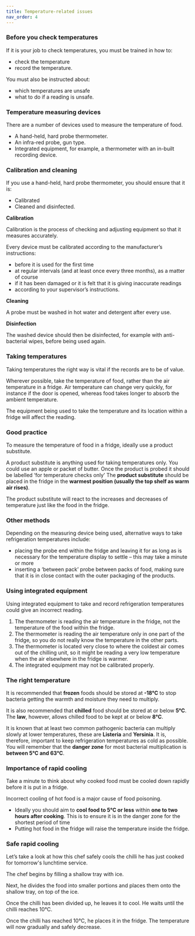 ```yaml
---
title: Temperature-related issues
nav_order: 4
---
```


### Before you check temperatures
If it is your job to check temperatures, you must be trained in how to:	
* check the temperature
* record the temperature.

You must also be instructed about:	
* which temperatures are unsafe
* what to do if a reading is unsafe.

### Temperature measuring devices
There are a number of devices used to measure the temperature of food.

* A hand-held, hard probe thermometer.
* An infra-red probe, gun type.
* Integrated equipment, for example, a thermometer with an in-built recording device.

### Calibration and cleaning
If you use a hand-held, hard probe thermometer, you should ensure that it is:
* Calibrated
* Cleaned and disinfected.

**Calibration**

Calibration is the process of checking and adjusting equipment so that it measures accurately.

Every device must be calibrated according to the manufacturer’s instructions:

* before it is used for the first time
* at regular intervals (and at least once every three months), as a matter of course
* if it has been damaged or it is felt that it is giving inaccurate readings
* according to your supervisor’s instructions.

**Cleaning**

A probe must be washed in hot water and detergent after every use.

**Disinfection** 

The washed device should then be disinfected, for example with anti-bacterial wipes, before being used again.

### Taking temperatures
Taking temperatures the right way is vital if the records are to be of value.

Wherever possible, take the temperature of food, rather than the air temperature in a fridge. Air temperature can change very quickly, for instance if the door is opened, whereas food takes longer to absorb the ambient temperature.

The equipment being used to take the temperature and its location within a fridge will affect the reading.  

### Good practice
To measure the temperature of food in a fridge, ideally use a product substitute.

A product substitute is anything used for taking temperatures only. You could use an apple or packet of butter.
Once the product is probed it should be labelled ‘for temperature checks only’
The **product substitute** should be placed in the fridge in the **warmest position (usually the top shelf as warm air rises)**.

The product substitute will react to the increases and decreases of temperature just like the food in the fridge.

### Other methods

Depending on the measuring device being used, alternative ways to take refrigeration temperatures include:
* placing the probe end within the fridge and leaving it for as long as is necessary for the temperature display to settle – this may take a minute or more
* inserting a ‘between pack’ probe between packs of food, making sure that it is in close contact with the outer packaging of the products.

### Using integrated equipment

Using integrated equipment to take and record refrigeration temperatures could give an incorrect reading. 

1. The thermometer is reading the air temperature in the fridge, not the temperature of the food within the fridge.
2. The thermometer is reading the air temperature only in one part of the fridge, so you do not really know the temperature in the other parts.
3. The thermometer is located very close to where the coldest air comes out of the chilling unit, so it might be reading a very low temperature when the air elsewhere in the fridge is warmer.
4. The integrated equipment may not be calibrated properly.

### The right temperature
It is recommended that **frozen** foods should be stored at **-18°C** to stop bacteria getting the warmth and moisture they need to multiply.

It is also recommended that **chilled** food should be stored at or below **5°C**. The **law**, however, allows chilled food to be kept at or below **8°C**.

It is known that at least two common pathogenic bacteria can multiply slowly at lower temperatures, these are **Listeria** and **Yersinia**. It is, therefore, important to keep refrigeration temperatures as cold as possible. You will remember that the **danger zone** for most bacterial multiplication is **between 5°C and 63°C**.

### Importance of rapid cooling
Take a minute to think about why cooked food must be cooled down rapidly before it is put in a fridge.
 
Incorrect cooling of hot food is a major cause of food poisoning.
* Ideally you should aim to **cool food to 5°C or less** within **one to two hours after cooking**. This is to ensure it is in the danger zone for the shortest period of time
* Putting hot food in the fridge will raise the temperature inside the fridge.

### Safe rapid cooling
Let’s take a look at how this chef safely cools the chilli he has just cooked for tomorrow's lunchtime service.

The chef begins by filling a shallow tray with ice.

Next, he divides the food into smaller portions and places them onto the shallow tray, on top of the ice.

Once the chilli has been divided up, he leaves it to cool. He waits until the chilli reaches 10°C.

Once the chilli has reached 10°C, he places it in the fridge. The temperature will now gradually and safely decrease.

